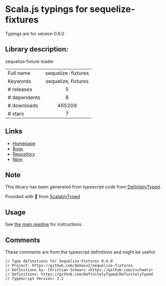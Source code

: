 
# Scala.js typings for sequelize-fixtures

Typings are for version 0.6.0

## Library description:
sequelize fixture loader

|                    |                 |
| ------------------ | :-------------: |
| Full name          | sequelize-fixtures |
| Keywords           | sequelize, fixtures |
| # releases         | 5 |
| # dependents       | 8 |
| # downloads        | 465209 |
| # stars            | 7 |

## Links
- [Homepage](https://github.com/domasx2/sequelize-fixtures#readme)
- [Bugs](https://github.com/domasx2/sequelize-fixtures/issues)
- [Repository](https://github.com/domasx2/sequelize-fixtures)
- [Npm](https://www.npmjs.com/package/sequelize-fixtures)
    


## Note
This library has been generated from typescript code from [DefinitelyTyped](https://definitelytyped.org).

Provided with :purple_heart: from [ScalablyTyped](https://github.com/oyvindberg/ScalablyTyped)

## Usage
See [the main readme](../../readme.md) for instructions.

## Comments

These comments are from the typescript definitions and might be useful:
```
// Type definitions for Sequelize-Fixtures 0.6.0
// Project: https://github.com/domasx2/sequelize-fixtures
// Definitions by: Christian Schwarz <https://github.com/cschwarz>
// Definitions: https://github.com/DefinitelyTyped/DefinitelyTyped
// TypeScript Version: 3.2

```

